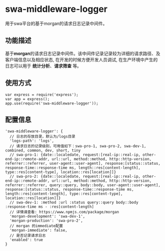 # swa-middleware-logger
用于swa平台的基于morgan的请求日志记录中间件。

## 功能描述
基于**morgan**的请求日志记录中间件。该中间件记录记录较为详细的请求路径、及客户端信息以及相应状态, 在开发的时候方便开发人员调试, 在生产环境中产生的日志可以用于 **统计分析**、**请求筛查** 等。

## 使用方式

    var express = require('express');
    var app = express();
    app.use(require('swa-middleware-logger'));

## 配置信息

    'swa-middleware-logger': {
      // 日志的存放目录，默认为/logs目录
      'logs-path': 'logs',
      // 请求日志的记录级别，可用值如下：swa-pro-1, swa-pro-2, swa-dev-1, combined, common, dev, short, tiny
      // swa-pro-1: {date::localedate, request:[real-ip::real-ip, other-end-ip::remote-addr, url::url, method::method, http::http-version, referrer::referrer, user-agent::user-agent], response:[status::status, response-time::response-time ms, length::res[content-length], type::res[content-type], location::res[location]]}
      // swa-pro-2: {date::localedate, request:[real-ip::real-ip, other-end-ip::remote-addr, url::url, method::method, http::http-version, referrer::referrer, query::query, body::body, user-agent::user-agent], response:[status::status, response-time::response-time ms, length::res[content-length], type::res[content-type], location::res[location]]}
      // swa-dev-1: :method :url :status query::query body::body :response-time ms - :res[content-length]
      // 详情请查看: https://www.npmjs.com/package/morgan
      'morgan-development': 'swa-dev-1',
      'morgan-production': 'swa-pro-2',
      // morgan 的immediate配置
      'morgan-immediate': false,
      // 是否记录请求日志
      'enabled': true
    }